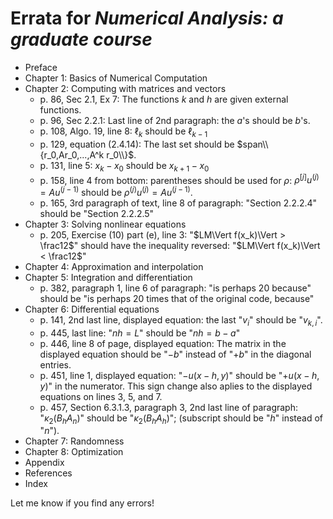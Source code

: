 # Errata for *Numerical Analysis: a graduate course*

* Preface
* Chapter 1: Basics of Numerical Computation
* Chapter 2: Computing with matrices and vectors
  * p. 86, Sec 2.1, Ex 7: The functions *k* and *h* are given external functions.
  * p. 96, Sec 2.2.1: Last line of 2nd paragraph: the *a*'s should be *b*'s.
  * p. 108, Algo. 19, line 8: $\ell_k$ should be $\ell_{k-1}$
  * p. 129, equation (2.4.14): The last set should be $span\\{r_0,Ar_0,...,A^k r_0\\}$.
  * p. 131, line 5: $x_k-x_0$ should be $x_{k+1}-x_0$
  * p. 158, line 4 from bottom: parentheses should be used for $\rho$: $\rho^{[j]}u^{(j)} = A u^{(j-1)}$ should be  $\rho^{(j)}u^{(j)} = A u^{(j-1)}$.
  * p. 165, 3rd paragraph of text, line 8 of paragraph: "Section 2.2.2.4" should be "Section 2.2.2.5"
* Chapter 3: Solving nonlinear equations
  * p. 205, Exercise (10) part (e), line 3: \"$LM\Vert f(x_k)\Vert > \frac12$\" should have the inequality reversed: \"$LM\Vert f(x_k)\Vert < \frac12$\"
* Chapter 4: Approximation and interpolation
* Chapter 5: Integration and differentiation
  * p. 382, paragraph 1, line 6 of paragraph: "is perhaps 20 because" should be "is perhaps 20 times that of the original code, because"
* Chapter 6: Differential equations
  * p. 141, 2nd last line, displayed equation: the last "$v_i$" should be "$v_{k,i}$".
  * p. 445, last line: "$n h = L$" should be "$n h = b-a$"
  * p. 446, line 8 of page, displayed equation: The matrix in the displayed equation should be "$-b$" instead of "$+b$" in the diagonal entries.
  * p. 451, line 1, displayed equation: "$-u(x-h,y)$" should be "$+u(x-h,y)$" in the numerator. This sign change also aplies to the displayed equations on lines 3, 5, and 7.
  * p. 457, Section 6.3.1.3, paragraph 3, 2nd last line of paragraph: "$\kappa_2(B_h A_n)$" should be "$\kappa_2(B_h A_h)$"; (subscript should be "$h$" instead of "$n$").
* Chapter 7: Randomness
* Chapter 8: Optimization
* Appendix
* References
* Index

Let me know if you find any errors!

